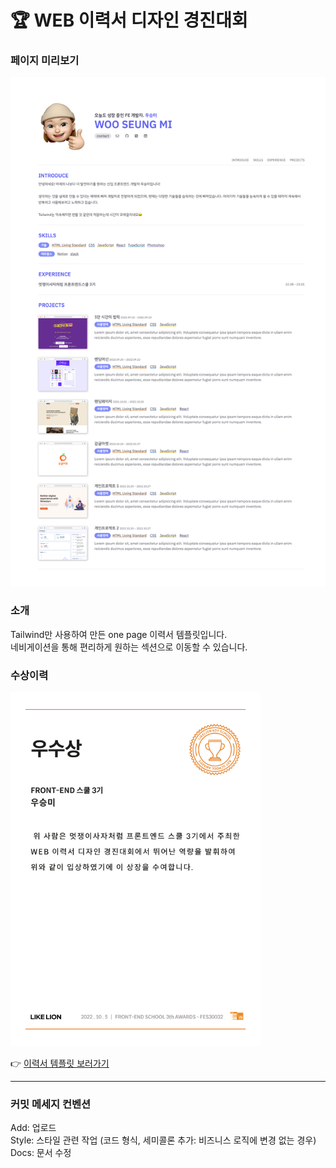 # 🏆 WEB 이력서 디자인 경진대회

### 페이지 미리보기
<img src="readme-img/wsm_resume.png" width="600px"> 


### 소개
Tailwind만 사용하여 만든 one page 이력서 템플릿입니다.  
네비게이션을 통해 편리하게 원하는 섹션으로 이동할 수 있습니다.
<br />


### 수상이력
<img src="images/excellence_prize.png" width="400px">



👉  [이력서 템플릿 보러가기](https://wseungmi.github.io/tailwind-css-resume/)   


<hr>

### 커밋 메세지 컨벤션
Add: 업로드    
Style: 스타일 관련 작업 (코드 형식, 세미콜론 추가: 비즈니스 로직에 변경 없는 경우)   
Docs: 문서 수정
